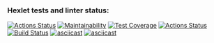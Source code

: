 ### Hexlet tests and linter status:
[![Actions Status](https://github.com/Allex75/java-project-lvl1/workflows/hexlet-check/badge.svg)](https://github.com/Allex75/java-project-lvl1/actions)
[![Maintainability](https://api.codeclimate.com/v1/badges/a99a88d28ad37a79dbf6/maintainability)](https://codeclimate.com/github/codeclimate/codeclimate/maintainability)
[![Test Coverage](https://api.codeclimate.com/v1/badges/a99a88d28ad37a79dbf6/test_coverage)](https://codeclimate.com/github/codeclimate/codeclimate/test_coverage)
[![Actions Status](https://github.com/Allex75/java-project-lvl1/workflows/GithubActions/badge.svg)](https://github.com/Allex75/java-project-lvl1/actions)
[![Build Status](https://travis-ci.com/Allex75/java-project-lvl1.svg?branch=main)](https://travis-ci.com/Allex75/java-project-lvl1)
[![asciicast](https://asciinema.org/a/exUNFXl0Vggf46kntfhofv59r.svg)](https://asciinema.org/a/exUNFXl0Vggf46kntfhofv59r)
[![asciicast](https://asciinema.org/a/dV2MaJHB4Ez63QKo7odJPCTYO.svg)](https://asciinema.org/a/dV2MaJHB4Ez63QKo7odJPCTYO)
